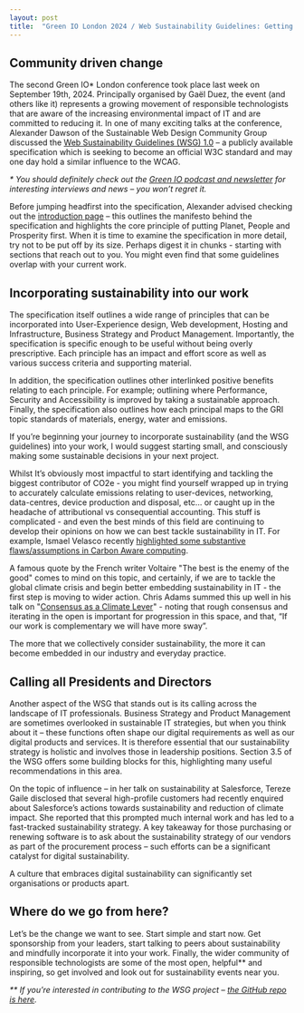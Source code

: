 ```yaml
---
layout: post
title:  "Green IO London 2024 / Web Sustainability Guidelines: Getting Started"
---
```


## Community driven change

The second Green IO* London conference took place last week on September 19th, 2024. Principally organised by Gaël Duez, the event (and others like it) represents a growing movement of responsible technologists that are aware of the increasing environmental impact of IT and are committed to reducing it. In one of many exciting talks at the conference, Alexander Dawson of the Sustainable Web Design Community Group discussed the [Web Sustainability Guidelines (WSG) 1.0](https://w3c.github.io/sustyweb/) – a publicly available specification which is seeking to become an official W3C standard and may one day hold a similar influence to the WCAG.

_* You should definitely check out the [Green IO podcast and newsletter](https://podcasts.castplus.fm/greenio) for interesting interviews and news – you won’t regret it._

Before jumping headfirst into the specification, Alexander advised checking out the [introduction page](https://w3c.github.io/sustyweb/intro.html) – this outlines the manifesto behind the specification and highlights the core principle of putting Planet, People and Prosperity first.
When it is time to examine the specification in more detail, try not to be put off by its size. Perhaps digest it in chunks - starting with sections that reach out to you. You might even find that some guidelines overlap with your current work.

## Incorporating sustainability into our work

The specification itself outlines a wide range of principles that can be incorporated into User-Experience design, Web development, Hosting and Infrastructure, Business Strategy and Product Management. Importantly, the specification is specific enough to be useful without being overly prescriptive. Each principle has an impact and effort score as well as various success criteria and supporting material.

In addition, the specification outlines other interlinked positive benefits relating to each principle. For example; outlining where Performance, Security and Accessibility is improved by taking a sustainable approach. Finally, the specification also outlines how each principal maps to the GRI topic standards of materials, energy, water and emissions.

If you’re beginning your journey to incorporate sustainability (and the WSG guidelines) into your work, I would suggest starting small, and consciously making some sustainable decisions in your next project.

Whilst It’s obviously most impactful to start identifying and tackling the biggest contributor of CO2e - you might find yourself wrapped up in trying to accurately calculate emissions relating to user-devices, networking, data-centres, device production and disposal, etc… or caught up in the headache of attributional vs consequential accounting. This stuff is complicated - and even the best minds of this field are continuing to develop their opinions on how we can best tackle sustainability in IT. For example, Ismael Velasco recently [highlighted some substantive flaws/assumptions in Carbon Aware computing](https://hackernoon.com/carbon-aware-computing-next-green-breakthrough-or-new-greenwashing).

A famous quote by the French writer Voltaire "The best is the enemy of the good" comes to mind on this topic, and certainly, if we are to tackle the global climate crisis and begin better embedding sustainability in IT - the first step is moving to wider action. Chris Adams summed this up well in his talk on "[Consensus as a Climate Lever](https://www.thegreenwebfoundation.org/events/green-io-conf-london/)" - noting that rough consensus and iterating in the open is important for progression in this space, and that, “If our work is complementary we will have more sway”.

The more that we collectively consider sustainability, the more it can become embedded in our industry and everyday practice.

## Calling all Presidents and Directors

Another aspect of the WSG that stands out is its calling across the landscape of IT professionals. Business Strategy and Product Management are sometimes overlooked in sustainable IT strategies, but when you think about it – these functions often shape our digital requirements as well as our digital products and services. It is therefore essential that our sustainability strategy is holistic and involves those in leadership positions. Section 3.5 of the WSG offers some building blocks for this, highlighting many useful recommendations in this area.

On the topic of influence – in her talk on sustainability at Salesforce, Tereze Gaile disclosed that several high-profile customers had recently enquired about Salesforce’s actions towards sustainability and reduction of climate impact. She reported that this prompted much internal work and has led to a fast-tracked sustainability strategy. A key takeaway for those purchasing or renewing software is to ask about the sustainability strategy of our vendors as part of the procurement process – such efforts can be a significant catalyst for digital sustainability.

A culture that embraces digital sustainability can significantly set organisations or products apart.

## Where do we go from here?

Let’s be the change we want to see. Start simple and start now. Get sponsorship from your leaders, start talking to peers about sustainability and mindfully incorporate it into your work. Finally, the wider community of responsible technologists are some of the most open, helpful** and inspiring, so get involved and look out for sustainability events near you.

_** If you’re interested in contributing to the WSG project – [the GitHub repo is here](https://github.com/w3c/sustyweb/)._

